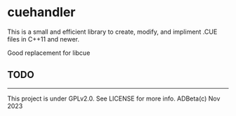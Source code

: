 # cuehandler

This is a small and efficient library to create, modify, and impliment .CUE 
files in C++11 and newer.

Good replacement for libcue

## TODO

----
This project is under GPLv2.0. See LICENSE for more info. ADBeta(c) Nov 2023
